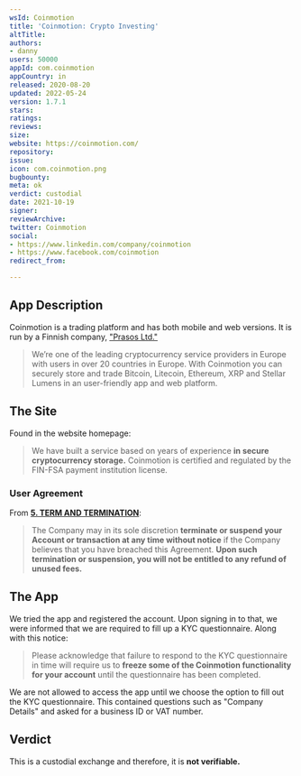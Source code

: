 ```yaml
---
wsId: Coinmotion
title: 'Coinmotion: Crypto Investing'
altTitle: 
authors:
- danny
users: 50000
appId: com.coinmotion
appCountry: in
released: 2020-08-20
updated: 2022-05-24
version: 1.7.1
stars: 
ratings: 
reviews: 
size: 
website: https://coinmotion.com/
repository: 
issue: 
icon: com.coinmotion.png
bugbounty: 
meta: ok
verdict: custodial
date: 2021-10-19
signer: 
reviewArchive: 
twitter: Coinmotion
social:
- https://www.linkedin.com/company/coinmotion
- https://www.facebook.com/coinmotion
redirect_from: 

---
```


## App Description

Coinmotion is a trading platform and has both mobile and web versions. It is run by a Finnish company, ["Prasos Ltd."](https://prasos.fi/)

> We’re one of the leading cryptocurrency service providers in Europe with users in over 20 countries in Europe. With Coinmotion you can securely store and trade Bitcoin, Litecoin, Ethereum, XRP and Stellar Lumens in an user-friendly app and web platform.


## The Site	

Found in the website homepage:

> We have built a service based on years of experience **in secure cryptocurrency storage.** Coinmotion is certified and regulated by the FIN-FSA payment institution license.

### User Agreement

From [**5. TERM AND TERMINATION**](https://coinmotion.com/terms-of-service/):	

> The Company may in its sole discretion **terminate or suspend your Account or transaction at any time without notice** if the Company believes that you have breached this Agreement. **Upon such termination or suspension, you will not be entitled to any refund of unused fees.**

## The App

We tried the app and registered the account. Upon signing in to that, we were informed that we are required to fill up a KYC questionnaire. Along with this notice:

> Please acknowledge that failure to respond to the KYC questionnaire in time will require us to **freeze some of the Coinmotion functionality for your account** until the questionnaire has been completed.

We are not allowed to access the app until we choose the option to fill out the KYC questionnaire. This contained questions such as "Company Details" and asked for a business ID or VAT number.

## Verdict

This is a custodial exchange and therefore, it is **not verifiable.**

